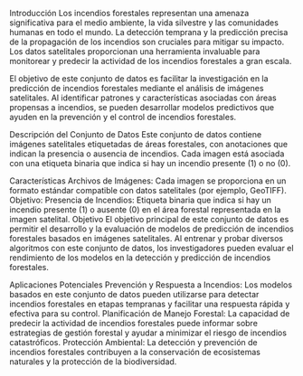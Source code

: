 Introducción
Los incendios forestales representan una amenaza significativa para el medio ambiente, la vida silvestre y las comunidades humanas en todo el mundo. La detección temprana y la predicción precisa de la propagación de los incendios son cruciales para mitigar su impacto. Los datos satelitales proporcionan una herramienta invaluable para monitorear y predecir la actividad de los incendios forestales a gran escala.

El objetivo de este conjunto de datos es facilitar la investigación en la predicción de incendios forestales mediante el análisis de imágenes satelitales. Al identificar patrones y características asociadas con áreas propensas a incendios, se pueden desarrollar modelos predictivos que ayuden en la prevención y el control de incendios forestales.

Descripción del Conjunto de Datos
Este conjunto de datos contiene imágenes satelitales etiquetadas de áreas forestales, con anotaciones que indican la presencia o ausencia de incendios. Cada imagen está asociada con una etiqueta binaria que indica si hay un incendio presente (1) o no (0).

Características
Archivos de Imágenes: Cada imagen se proporciona en un formato estándar compatible con datos satelitales (por ejemplo, GeoTIFF).
Objetivo: Presencia de Incendios: Etiqueta binaria que indica si hay un incendio presente (1) o ausente (0) en el área forestal representada en la imagen satelital.
Objetivo
El objetivo principal de este conjunto de datos es permitir el desarrollo y la evaluación de modelos de predicción de incendios forestales basados en imágenes satelitales. Al entrenar y probar diversos algoritmos con este conjunto de datos, los investigadores pueden evaluar el rendimiento de los modelos en la detección y predicción de incendios forestales.

Aplicaciones Potenciales
Prevención y Respuesta a Incendios: Los modelos basados en este conjunto de datos pueden utilizarse para detectar incendios forestales en etapas tempranas y facilitar una respuesta rápida y efectiva para su control.
Planificación de Manejo Forestal: La capacidad de predecir la actividad de incendios forestales puede informar sobre estrategias de gestión forestal y ayudar a minimizar el riesgo de incendios catastróficos.
Protección Ambiental: La detección y prevención de incendios forestales contribuyen a la conservación de ecosistemas naturales y la protección de la biodiversidad.